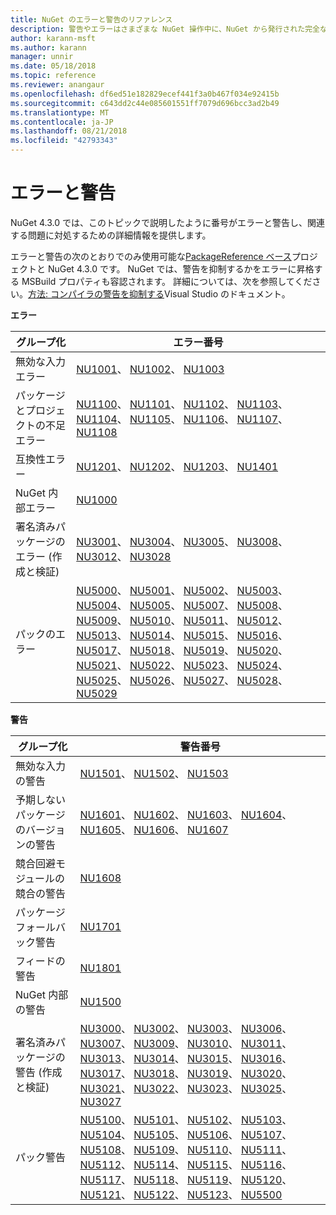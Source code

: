 ```yaml
---
title: NuGet のエラーと警告のリファレンス
description: 警告やエラーはさまざまな NuGet 操作中に、NuGet から発行された完全なリファレンスです。
author: karann-msft
ms.author: karann
manager: unnir
ms.date: 05/18/2018
ms.topic: reference
ms.reviewer: anangaur
ms.openlocfilehash: df6ed51e182829ecef441f3a0b467f034e92415b
ms.sourcegitcommit: c643dd2c44e085601551ff7079d696bcc3ad2b49
ms.translationtype: MT
ms.contentlocale: ja-JP
ms.lasthandoff: 08/21/2018
ms.locfileid: "42793343"
---
```

# <a name="errors-and-warnings"></a>エラーと警告

NuGet 4.3.0 では、このトピックで説明したように番号がエラーと警告し、関連する問題に対処するための詳細情報を提供します。

エラーと警告の次のとおりでのみ使用可能な[PackageReference ベース](../consume-packages/package-references-in-project-files.md)プロジェクトと NuGet 4.3.0 です。 NuGet では、警告を抑制するかをエラーに昇格する MSBuild プロパティも容認されます。 詳細については、次を参照してください。[方法: コンパイラの警告を抑制する](/visualstudio/ide/how-to-suppress-compiler-warnings)Visual Studio のドキュメント。

**エラー**

| グループ化 | エラー番号 |
| --- | --- |
| 無効な入力エラー | [NU1001](./errors-and-warnings/NU1001.md)、 [NU1002](./errors-and-warnings/NU1002.md)、 [NU1003](./errors-and-warnings/NU1003.md) |
| パッケージとプロジェクトの不足エラー | [NU1100](./errors-and-warnings/NU1100.md)、 [NU1101](./errors-and-warnings/NU1101.md)、 [NU1102](./errors-and-warnings/NU1102.md)、 [NU1103](./errors-and-warnings/NU1103.md)、 [NU1104](./errors-and-warnings/NU1104.md)、 [NU1105](./errors-and-warnings/NU1105.md)、 [NU1106](./errors-and-warnings/NU1106.md)、 [NU1107](./errors-and-warnings/NU1107.md)、 [NU1108](./errors-and-warnings/NU1108.md) |
| 互換性エラー | [NU1201](./errors-and-warnings/NU1201.md)、 [NU1202](./errors-and-warnings/NU1202.md)、 [NU1203](./errors-and-warnings/NU1203.md)、 [NU1401](./errors-and-warnings/NU1401.md) |
| NuGet 内部エラー | [NU1000](./errors-and-warnings/NU1000.md) |
| 署名済みパッケージのエラー (作成と検証) | [NU3001](./errors-and-warnings/NU3001.md)、 [NU3004](./errors-and-warnings/NU3004.md)、 [NU3005](./errors-and-warnings/NU3005.md)、 [NU3008](./errors-and-warnings/NU3008.md)、 [NU3012](./errors-and-warnings/NU3012.md)、 [NU3028](./errors-and-warnings/NU3028.md) |
| パックのエラー | [NU5000](./errors-and-warnings/NU5000.md)、 [NU5001](./errors-and-warnings/NU5001.md)、 [NU5002](./errors-and-warnings/NU5002.md)、 [NU5003](./errors-and-warnings/NU5003.md)、 [NU5004](./errors-and-warnings/NU5004.md)、 [NU5005](./errors-and-warnings/NU5005.md)、 [NU5007](./errors-and-warnings/NU5007.md)、 [NU5008](./errors-and-warnings/NU5008.md)、 [NU5009](./errors-and-warnings/NU5009.md)、 [NU5010](./errors-and-warnings/NU5010.md)、 [NU5011](./errors-and-warnings/NU5011.md)、 [NU5012](./errors-and-warnings/NU5012.md)、 [NU5013](./errors-and-warnings/NU5013.md)、 [NU5014](./errors-and-warnings/NU5014.md)、 [NU5015](./errors-and-warnings/NU5015.md)、 [NU5016](./errors-and-warnings/NU5016.md)、 [NU5017](./errors-and-warnings/NU5017.md)、 [NU5018](./errors-and-warnings/NU5018.md)、 [NU5019](./errors-and-warnings/NU5019.md)、 [NU5020](./errors-and-warnings/NU5020.md)、 [NU5021](./errors-and-warnings/NU5021.md)、 [NU5022](./errors-and-warnings/NU5022.md)、 [NU5023](./errors-and-warnings/NU5023.md)、 [NU5024](./errors-and-warnings/NU5024.md)、 [NU5025](./errors-and-warnings/NU5025.md)、 [NU5026](./errors-and-warnings/NU5026.md)、 [NU5027](./errors-and-warnings/NU5027.md)、 [NU5028](./errors-and-warnings/NU5028.md)、 [NU5029](./errors-and-warnings/NU5029.md)

**警告**

| グループ化 | 警告番号 |
| --- | --- |
| 無効な入力の警告 | [NU1501](./errors-and-warnings/NU1501.md)、 [NU1502](./errors-and-warnings/NU1502.md)、 [NU1503](./errors-and-warnings/NU1503.md) |
| 予期しないパッケージのバージョンの警告 | [NU1601](./errors-and-warnings/NU1601.md)、 [NU1602](./errors-and-warnings/NU1602.md)、 [NU1603](./errors-and-warnings/NU1603.md)、 [NU1604](./errors-and-warnings/NU1604.md)、 [NU1605](./errors-and-warnings/NU1605.md)、 [NU1606](./errors-and-warnings/NU1108.md)、 [NU1607](./errors-and-warnings/NU1107.md) |
| 競合回避モジュールの競合の警告 | [NU1608](./errors-and-warnings/NU1608.md) |
| パッケージ フォールバック警告 | [NU1701](./errors-and-warnings/NU1701.md) |
| フィードの警告 | [NU1801](./errors-and-warnings/NU1801.md) |
| NuGet 内部の警告 | [NU1500](./errors-and-warnings/NU1500.md) |
| 署名済みパッケージの警告 (作成と検証) | [NU3000](./errors-and-warnings/NU3000.md)、 [NU3002](./errors-and-warnings/NU3002.md)、 [NU3003](./errors-and-warnings/NU3003.md)、 [NU3006](./errors-and-warnings/NU3006.md)、 [NU3007](./errors-and-warnings/NU3007.md)、 [NU3009](./errors-and-warnings/NU3009.md)、 [NU3010](./errors-and-warnings/NU3010.md)、 [NU3011](./errors-and-warnings/NU3011.md)、 [NU3013](./errors-and-warnings/NU3013.md)、 [NU3014](./errors-and-warnings/NU3014.md)、 [NU3015](./errors-and-warnings/NU3015.md)、 [NU3016](./errors-and-warnings/NU3016.md)、 [NU3017](./errors-and-warnings/NU3017.md)、 [NU3018](./errors-and-warnings/NU3018.md)、 [NU3019](./errors-and-warnings/NU3019.md)、 [NU3020](./errors-and-warnings/NU3020.md)、 [NU3021](./errors-and-warnings/NU3021.md)、 [NU3022](./errors-and-warnings/NU3022.md)、 [NU3023](./errors-and-warnings/NU3023.md)、 [NU3025](./errors-and-warnings/NU3025.md)、 [NU3027](./errors-and-warnings/NU3027.md) |
| パック警告 | [NU5100](./errors-and-warnings/NU5100.md)、 [NU5101](./errors-and-warnings/NU5101.md)、 [NU5102](./errors-and-warnings/NU5102.md)、 [NU5103](./errors-and-warnings/NU5103.md)、 [NU5104](./errors-and-warnings/NU5104.md)、 [NU5105](./errors-and-warnings/NU5105.md)、 [NU5106](./errors-and-warnings/NU5106.md)、 [NU5107](./errors-and-warnings/NU5107.md)、 [NU5108](./errors-and-warnings/NU5108.md)、 [NU5109](./errors-and-warnings/NU5109.md)、 [NU5110](./errors-and-warnings/NU5110.md)、 [NU5111](./errors-and-warnings/NU5111.md)、 [NU5112](./errors-and-warnings/NU5112.md)、 [NU5114](./errors-and-warnings/NU5114.md)、 [NU5115](./errors-and-warnings/NU5115.md)、 [NU5116](./errors-and-warnings/NU5116.md)、 [NU5117](./errors-and-warnings/NU5117.md)、 [NU5118](./errors-and-warnings/NU5118.md)、 [NU5119](./errors-and-warnings/NU5119.md)、 [NU5120](./errors-and-warnings/NU5120.md)、 [NU5121](./errors-and-warnings/NU5121.md)、 [NU5122](./errors-and-warnings/NU5122.md)、 [NU5123](./errors-and-warnings/NU5123.md)、 [NU5500](./errors-and-warnings/NU5500.md)
